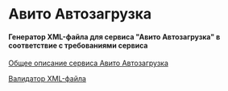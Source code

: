 # Авито Автозагрузка #
#### Генератор XML-файла для сервиса "Авито Автозагрузка" в соответствие с требованиями сервиса ####

[Общее описание сервиса Авито Автозагрузка](https://autoload.avito.ru/format/)

[Валидатор XML-файла](https://autoload.avito.ru/format/xmlcheck/)
